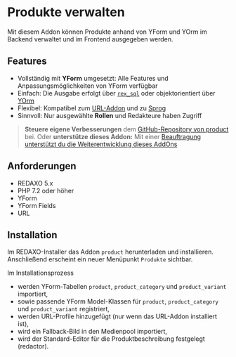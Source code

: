 # Produkte verwalten

Mit diesem Addon können Produkte anhand von YForm und YOrm im Backend verwaltet und im Frontend ausgegeben werden.

## Features

* Vollständig mit **YForm** umgesetzt: Alle Features und Anpassungsmöglichkeiten von YForm verfügbar
* Einfach: Die Ausgabe erfolgt über [`rex_sql`](https://redaxo.org/doku/master/datenbank-queries) oder objektorientiert über [YOrm](https://github.com/yakamara/redaxo_yform_docs/blob/master/de_de/yorm.md)
* Flexibel: Kompatibel zum [URL-Addon](https://github.com/tbaddade/redaxo_url) und zu [Sprog](https://github.com/tbaddade/redaxo_sprog)
* Sinnvoll: Nur ausgewählte **Rollen** und Redakteure haben Zugriff

> **Steuere eigene Verbesserungen** dem [GitHub-Repository von product](https://github.com/alexplusde/product) bei. Oder **unterstütze dieses Addon:** Mit einer [Beauftragung unterstützt du die Weiterentwicklung dieses AddOns](https://github.com/sponsors/alexplusde)

## Anforderungen

* REDAXO 5.x
* PHP 7.2 oder höher
* YForm
* YForm Fields
* URL

## Installation

Im REDAXO-Installer das Addon `product` herunterladen und installieren. Anschließend erscheint ein neuer Menüpunkt `Produkte` sichtbar.

Im Installationsprozess

* werden YForm-Tabellen `product`, `product_category` und `product_variant` importiert,
* sowie passende YForm Model-Klassen für `product`, `product_category` und `product_variant` registriert,
* werden URL-Profile hinzugefügt (nur wenn das URL-Addon installiert ist),
* wird ein Fallback-Bild in den Medienpool importiert,
* wird der Standard-Editor für die Produktbeschreibung festgelegt (redactor).
